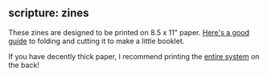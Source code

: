 ## scripture: zines

These zines are designed to be printed on 8.5 x 11" paper. [Here's a good guide](https://www.wikihow.com/Make-a-Zine) to folding and cutting it to make a little booklet.

If you have decently thick paper, I recommend printing the [entire system](https://github.com/alexglow/aeiu/blob/master/symbols/symbols-2019/aeiu-2019-vert.png) on the back!